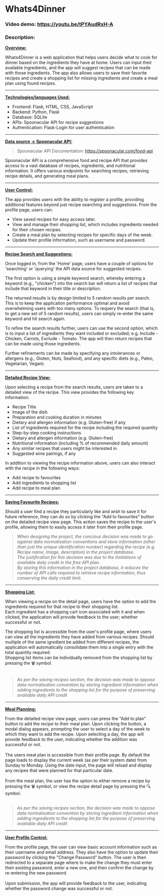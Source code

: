 # Whats4Dinner
### Video demo: https://youtu.be/tPYAudRxH-A
### Description: 
<ins>**Overview:**</ins>

Whats4Dinner is a web application that helps users decide what to cook for dinner based on the ingredients they have at home. Users can input their available ingredients, and the app will suggest recipes that can be made with those ingredients. 
The app also allows users to save their favorite recipes and create a shopping list for missing ingredients and create a meal plan using found recipes.

***

<ins>**Technologies/languages Used:**</ins>

- Frontend: Flask, HTML, CSS, JavaScript
- Backend: Python, Flask
- Database: SQLite
- APIs: Spoonacular API for recipe suggestions
- Authentication: Flask-Login for user authentication

***

<ins>**Data source -> Spoonacular API:**</ins> 
> Spoonacular API Documentation:
> https://spoonacular.com/food-api

Spoonacular API is a comprehensive food and recipe API that provides access to a vast database of recipes, ingredients, and nutritional information. 
It offers various endpoints for searching recipes, retrieving recipe details, and generating meal plans.

***

<ins>**User Control:**</ins>

The app provides users with the ability to register a profile, providing additional features beyond just recipe searching and suggestions.
From the profile page, users can:
- View saved recipes for easy access later.
- View and manage their shopping list, which includes ingredients needed for their chosen recipes.
- Create a meal plan by selecting recipes for specific days of the week.
- Update their profile information, such as username and password.

***

<ins>**Recipe Search and Suggestions:**</ins>

Once logged in, from the 'Home' page, users have a couple of options for 'searching' or 'querying' the API data source for suggested recipes.

The first option is using a simple keyword search, whereby entering a keyword (e.g., "chicken") into the search bar will return a list of recipes that include that keyword in their title or description. 

The returned results is by design limited to 5 random results per search. This is to keep the application performance optimal and avoid overwhelming users with too many options. To requery the search (that is, to get a new set of 5 random results), users can simply re-enter the same keyword and hit search again.

To refine the search results further, users can use the second option, which is to input a list of ingredients they want included or excluded; e.g. Include - Chicken, Carrots, Exclude - Tomato. 
The app will then return recipes that can be made using those ingredients.

Further refinements can be made by specifying any intolerances or allergens (e.g., Gluten, Nuts, Seafood), and any specific diets (e.g., Paleo, Vegetarian, Vegan).

***

<ins>**Detailed Recipe View:**</ins>

Upon selecting a recipe from the search results, users are taken to a detailed view of the recipe. This view provides the following key information:
- Recipe Title
- Image of the dish
- Preparation and cooking duration in minutes
- Dietary and allergen information (e.g. Gluten-free) if any
- List of ingredients required for the recipe including the required quantity
- Step-by-step cooking instructions
- Dietary and allergen information (e.g. Gluten-free)
- Nutritional information (including % of recommended daily amount)
- Any similar recipes that users might be interested in
- Suggested wine pairings, if any

In addition to viewing the recipe information above, users can also interact with the recipe in the following ways:
- Add recipe to favourites
- Add ingredients to shopping list
- Add recipe to meal plan

***

<ins>**Saving Favourite Recipes:**</ins>

Should a user find a recipe they particularly like and wish to save it for future reference, they can do so by clicking the "Add to favourites" button on the detailed recipe view page.
This action saves the recipe to the user's profile, allowing them to easily access it later from their profile page.

>*When designing the project, the concious decision was made to go against data normalisation conventions and store information (other than just the unique identification number)* 
*regarding the recipe (e.g. Recipe name, Image, description) in the project database.<br> The justification for this decision was due to the limitations of available daily credit in the free API plan.*<br>
*By storing this information in the project database, it reduces the number of API calls required to retrieve recipe information, thus conserving the daily credit limit.*<br>

***

<ins>**Shopping List:**</ins>

When viewing a recipe on the detail page, users have the option to add the ingredients required for that recipe to their shopping list. 
<br>Each ingredient has a shopping cart icon associated with it and when clicked, the application will provide feedback to the user; whether successful or not.<br>

The shopping list is accessible from the user's profile page, where users can view all the ingredients they have added from various recipes. Should multiple of the same igredient
be added from different recipes, the application will automatically consolidate them into a single entry with the total quantity required.<br>
Shopping list items can be individually removed from the shopping list by pressing the &#128465; symbol.
<br><br>
>*As per the saving recipes section, the decision was made to oppose data normalisation convention by storing ingredient information when adding ingredients to the shopping list for the purpose of*
*preserving available daily API credit*
***

<ins>**Meal Planning:**</ins>

From the detailed recipe view page, users can press the "Add to plan" button to add the recipe to their meal plan.
Upon clicking the button, a modal dialog appears, prompting the user to select a day of the week to which they want to add the recipe.
Upon selecting a day, the app will provide feedback to the user, indicating whether the addition was successful or not.
<br><br>
The users meal plan is accessible from their profile page. By default the page loads to display the current week (as per their system date) from Sunday to Monday.
Using the date input, the page will reload and display any recipes that were planned for that particular date.
<br><br>From the meal plan, the user has the option to either remove a recipe by pressing the &#128465; symbol, or view the recipe
detail page by pressing the &#128269; symbol.
<br><br>
>*As per the saving recipes section, the decision was made to oppose data normalisation convention by storing ingredient information when adding ingredients to the shopping list for the purpose of*
*preserving available daily API credit*

***

<ins>**User Profile Control:**</ins>

From the profile page, the user can view basic account information such as their username and email address.
They also have the option to update their password by clicking the "Change Password" button.
The user is then redirected to a separate page where to make the change they must enter their existing password, enter a new one, and then confirm the
change by re-entering the new password. <br><br>
Upon submission, the app will provide feedback to the user, indicating whether the password change was successful or not.